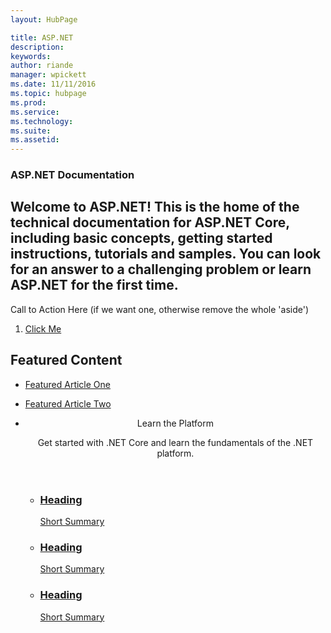 ```yaml
---
layout: HubPage

title: ASP.NET
description:
keywords:
author: riande
manager: wpickett
ms.date: 11/11/2016
ms.topic: hubpage
ms.prod:
ms.service:
ms.technology:
ms.suite:
ms.assetid:
---
```


<article id="main">
    <section id="hero-content" class="graph">
        <h1>ASP.NET Documentation</h1>
        <h2>Welcome to ASP.NET! This is the home of the technical documentation for ASP.NET Core, including basic concepts, getting started instructions, tutorials and samples. You can look for an answer to a challenging problem or learn ASP.NET for the first time.</h2>
    </section>
    <aside class="alert section-border">
        <p>Call to Action Here (if we want one, otherwise remove the whole 'aside')</p>
        <ol class="action-list">
            <li><a href="https://dot.net/core" class="button-bordered button-translucent">Click Me</a></li>
        </ol>
    </aside>
    <section id="featured" class="container">
        <h2 class="section-heading"><span class="icon icon-lightbulb-checked"></span> Featured Content</h2>
        <div class="features row">
            <ul class="column-half">
                <li><a href="">Featured Article One</a></li>
            </ul>
            <ul class="column-half">
                <li><a href="">Featured Article Two</a></li>
            </ul>
        </div>
    </section>
    <div id="journeys">
        <section class="container">
            <ul class="journeys-list">
                <li class="journey-step">
                    <header class="journey-step-header row">
                        <div class="title column-third">
                            <span class="icon icon-tip"></span>
                            <p>Learn the Platform</p>
                        </div>
                        <p class="description column-two-thirds">
                            Get started with .NET Core and learn the fundamentals of the .NET platform.
                        </p>
                    </header>
                    <section class="journey-step-elements content">
                        <ul class="row">
                            <li class="column column-third">
                                <a href="">
                                    <h3>Heading</h3>
                                    <p>Short Summary</p>
                                </a>
                            </li>
                            <li class="column column-third">
                                <a href="">
                                    <h3>Heading</h3>
                                    <p>Short Summary</p>
                                </a>
                            </li>
                            <li class="column column-third">
                                <a href="">
                                    <h3>Heading</h3>
                                    <p>Short Summary</p>
                                </a>
                            </li>
                        </ul>
                    </section>
                </li>
            </ul>
        </section>
    </div>
</article>
